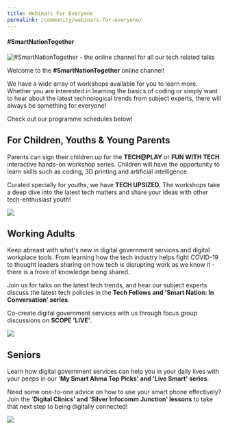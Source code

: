 ```yaml
---
title: Webinars For Everyone
permalink: /community/webinars-for-everyone/
---
```

#### **\#SmartNationTogether**

![#SmartNationTogether - the online channel for all our tech related talks](/images/SNT-Header.jpg "SmartNationTogether Header")

Welcome to the **#SmartNationTogether** online channel! 

We have a wide array of workshops available for you to learn more. Whether you are interested in learning the basics of coding or simply want to hear about the latest technological trends from subject experts, there will always be something for everyone! 

Check out our programme schedules below!

## **For Children, Youths & Young Parents**
Parents can sign their children up for the **TECH@PLAY** or **FUN WITH TECH** interactive hands-on workshop series. Children will have the opportunity to learn skills such as coding, 3D printing and artificial intelligence. 

Curated specially for youths, we have **TECH UPSIZED.** The workshops take a deep dive into the latest tech matters and share your ideas with other tech-enthusiast youth!

<a href="https://www.smartnation.gov.sg/community/webinars-for-everyone/young-parents-children" target="_blank"><img src="/images/View-Program.png" class="center"></a>
 
## **Working Adults**

Keep abreast with what's new in digital government services and digital workplace tools. From learning how the tech industry helps fight COVID-19 to thought leaders sharing on how tech is disrupting work as we know it - there is a trove of knowledge being shared.

Join us for talks on the latest tech trends, and hear our subject experts discuss the latest tech policies in the  **Tech Fellows and 'Smart Nation: In Conversation' series**.

Co-create digital government services with us through focus group discussions on  **SCOPE 'LIVE'**.

<a href="https://www.smartnation.gov.sg/community/webinars-for-everyone/young-parents-children" target="_blank"><img src="/images/View-Program.png" class="center"></a>

## **Seniors**
Learn how digital government services can help you in your daily lives with your peeps in our '**My Smart Ahma Top Picks' and 'Live Smart' series**.

Need some one-to-one advice on how to use your smart phone effectively? Join the '**Digital Clinics' and 'Silver Infocomm Junction' lessons** to take that next step to being digitally connected!

<a href="https://www.smartnation.gov.sg/community/webinars-for-everyone/young-parents-children" target="_blank"><img src="/images/View-Program.png" class="center"></a>
